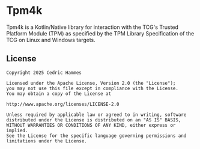 # Tpm4k
Tpm4k is a Kotlin/Native library for interaction with the TCG's Trusted Platform Module (TPM) as specified by the TPM Library Specification of the TCG on Linux and Windows targets. 

## License
```
Copyright 2025 Cedric Hammes

Licensed under the Apache License, Version 2.0 (the "License");
you may not use this file except in compliance with the License.
You may obtain a copy of the License at

http://www.apache.org/licenses/LICENSE-2.0

Unless required by applicable law or agreed to in writing, software
distributed under the License is distributed on an "AS IS" BASIS,
WITHOUT WARRANTIES OR CONDITIONS OF ANY KIND, either express or implied.
See the License for the specific language governing permissions and
limitations under the License.
```
